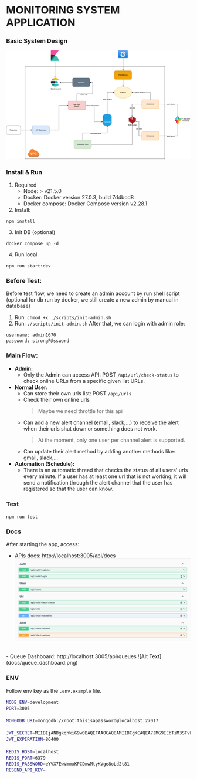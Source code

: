 # MONITORING SYSTEM APPLICATION

### Basic System Design
![Alt Text](docs/monitoring_system-Page-2.drawio.svg)

### Install & Run
1. Required
    - Node: > v21.5.0
    - Docker: Docker version 27.0.3, build 7d4bcd8
    - Docker compose: Docker Compose version v2.28.1
2. Install: 
```
npm install
```
3. Init DB (optional)
```
docker compose up -d
```
4. Run local
```
npm run start:dev
```

### Before Test:
Before test flow, we need to create an admin account by run shell script (optional for db run by docker, we still create a new admin by manual in database)
1. Run: `chmod +x ./scripts/init-admin.sh`
2. Run: `./scripts/init-admin.sh`
After that, we can login with admin role:
```
username: admin1670
password: strongP@ssword
```

### Main Flow:
- **Admin:** 
  - Only the Admin can access API: POST `/api/url/check-status` to check online URLs from a specific given list URLs.
- **Normal User:**
  - Can store their own urls list: POST `/api/urls`
  - Check their own online urls
    >Maybe we need throttle for this api
  - Can add a new alert channel (email, slack,...) to receive the alert when their urls shut down or something does not work. 
    > At the moment, only one user per channel alert is supported.
  - Can update their alert method by adding another methods like: gmail, slack,...
- **Automation (Schedule):**
  - There is an automatic thread that checks the status of all users' urls every minute. If a user has at least one url that is not working, it will send a notification through the alert channel that the user has registered so that the user can know.

### Test
```
npm run test
```

### Docs
After starting the app, access: 

- APIs docs: http://localhost:3005/api/docs
![Alt Text](docs/swagger.png)
<br>
- Queue Dashboard: http://localhost:3005/api/queues
![Alt Text](docs/queue_dashboard.png)

### ENV
Follow env key as the `.env.example` file.
```bash
NODE_ENV=development
PORT=3005

MONGODB_URI=mongodb://root:thisisapassword@localhost:27017

JWT_SECRET=MIIBIjANBgkqhkiG9w0BAQEFAAOCAQ8AMIIBCgKCAQEA7JMG9IEbTiM3STvLOauMBNeP12BvDtNZmbwVOrqGlFfALe0nFCN5uWW285SzuGVuwsiM+eqM0NJnTOXM8QUpR+fpXCcBZVidMdy31IUcrDoMoBy9Ab9dgWifVGGta5Yh1M8sOiDxs2NFGLmV+00+9lIohrwgjh1/+2HlLzLDfvkCsuZvEzCBILBbtBTDrEDR
JWT_EXPIRATION=86400

REDIS_HOST=localhost
REDIS_PORT=6379
REDIS_PASSWORD=eYVX7EwVmmxKPCDmwMtyKVge8oLd2t81
RESEND_API_KEY=
```
